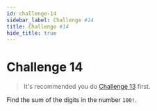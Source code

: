 ```yaml
---
id: challenge-14
sidebar_label: Challenge #14
title: Challenge #14
hide_title: true
---
```


# Challenge 14

> It's recommended you do [Challenge 13](challenge-13.md) first.

Find the sum of the digits in the number `100!`.
